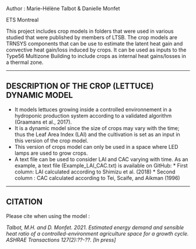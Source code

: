 Author : Marie-Hélène Talbot & Danielle Monfet

ETS Montreal

This project includes crop models in folders that were used in various studied that were published by members of LTSB.
The crop models are TRNSYS components that can be use to estimate the latent heat gain and convective heat gain/loss induced by crops. 
It can be used as inputs to the Type56 Multizone Building to include crops as internal heat gains/losses in a thermal zone.

-----------------------------------
DESCRIPTION OF THE CROP (LETTUCE) DYNAMIC MODEL
-----------------------------------
- It models lettuces growing inside a controlled environnement in a hydroponic production system according to a validated algorithm (Graamans et al., 2017).
- It is a dynamic model since the size of crops may vary with the time; thus the Leaf Area Index (LAI) and the cultivation is set as an input in this version of the crop model.
- This version of crops model can only be used in a space where LED lamps are used to grow crops. 
- A text file can be used to consider LAI and CAC varying with time. As an example, a text file (Example_LAI_CAC.txt) is available on GitHub:
        * First column: LAI calculated according to Shimizu et al. (2018)
        * Second column : CAC calculated according to Tei, Scaife, and Aikman (1996)


-----------------------------------
CITATION
-----------------------------------
Please cite when using the model :

<i> Talbot, M.H. and D. Monfet. 2021. Estimated energy demand and sensible heat ratio of a controlled-environment agriculture space for a growth cycle. ASHRAE Transactions 127(2):??-??. [In press] </i> 
